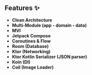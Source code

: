 ## Features ✨

- **Clean Architecture**
- **Multi-Module (app - domain - data)**
- **MVI**
- **Jetpack Compose**
- **Coroutines & Flow**
- **Room (Database)**
- **Ktor (Networking)**
- **Ktor Kotlin Serializer (JSON parser)**
- **Koin (DI)**
- **Coil (Image Loader)**
